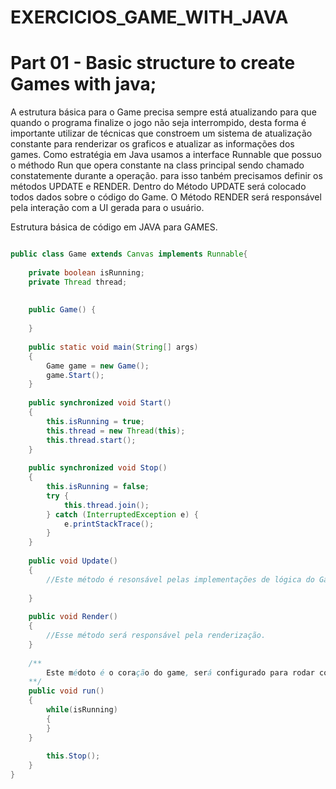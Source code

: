 # EXERCICIOS_GAME_WITH_JAVA

# Part 01 - Basic structure to create Games with java;

A estrutura básica para o Game precisa sempre está atualizando para que quando o programa 
finalize o jogo não seja interrompido, desta forma é importante utilizar de técnicas 
que constroem um sistema de atualização constante para renderizar os graficos e atualizar 
as informações dos games.
Como estratégia em Java usamos a interface Runnable que possuo o méthodo Run que opera 
constante na class principal sendo chamado constatemente durante a operação. para isso tanbém precisamos 
definir os métodos UPDATE e RENDER.
Dentro do Método UPDATE será colocado todos dados sobre o código do Game.
O Método RENDER será responsável pela interação com a UI gerada para o usuário.

Estrutura básica de código em JAVA para GAMES.

```java

public class Game extends Canvas implements Runnable{
	
	private boolean isRunning;
	private Thread thread;
	
		
	public Game() {
		
	}
	
	public static void main(String[] args)
	{
		Game game = new Game();
		game.Start();
	}
	
	public synchronized void Start() 
	{
		this.isRunning = true;
		this.thread = new Thread(this);
		this.thread.start();
	}
	
	public synchronized void Stop()
	{
		this.isRunning = false;
		try {
			this.thread.join();
		} catch (InterruptedException e) {
			e.printStackTrace();
		}
	}
	
	public void Update() 
	{
		//Este método é resonsável pelas implementações de lógica do Game.
		
	}
	
	public void Render() 
	{
		//Esse método será responsável pela renderização.
	}
	
	/**
		Este médoto é o coração do game, será configurado para rodar conforme os frame do game e manter o mesmo rodando até ser encerrado.
	**/
	public void run() 
	{
		while(isRunning)
		{
		}
	}
		
		this.Stop();
	}
}


```